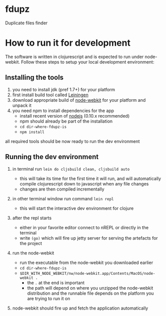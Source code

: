 fdupz
=====

Duplicate files finder


How to run it for development
=====

The software is written in clojurescript and is expected to run under node-webkit. Follow these steps to setup your local development environment:

Installing the tools
---

1. you need to install jdk (pref 1.7+) for your platform
2. first install build tool called [Leiningen](https://github.com/technomancy/leiningen)
3. download appropriate build of [node-webkit](https://github.com/rogerwang/node-webkit) for your platform and unpack it 
4. you need npm to install dependencies for the app
   + install recent version of [nodejs](http://nodejs.org) (0.10.x recommended)
   + npm should already be part of the installation
   + `cd dir-where-fdupz-is`
   + `npm install`
   
all required tools should be now ready to run the dev environment

Running the dev environment
---

1. in terminal run `lein do cljsbuild clean, cljsbuild auto`
   + this will take its time for the first time it will run, and will automatically compile clojurescript down to javascript when any file changes
   + changes are then compiled incrementally
2. in other terminal window run command `lein repl`
   + this will start the interactive dev environment for clojure
3. after the repl starts
   + either in your favorite editor connect to nREPL or directly in the terminal
   + write `(go)` which will fire up jetty server for serving the artefacts for the project
4. run the node-webkit
   + run the executable from the node-webkit you downloaded earlier
   + `cd dir-where-fdupz-is`
   + `$DIR_WITH_NODE_WEBKIT/nw/node-webkit.app/Contents/MacOS/node-webkit .`
       + the `.` at the end is important
       + the path will depend on where you unzipped the node-webkit distribution and the runnable file depends on the platform you are trying to run it on
       
5. node-webkit should fire up and fetch the application automatically
   
